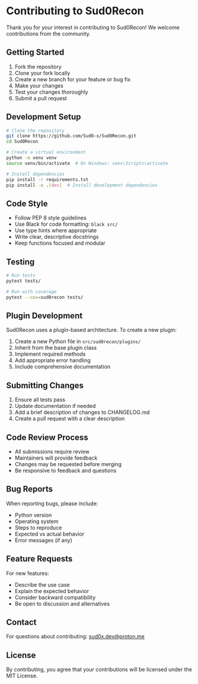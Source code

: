 # Contributing to Sud0Recon

Thank you for your interest in contributing to Sud0Recon! We welcome contributions from the community.

## Getting Started

1. Fork the repository
2. Clone your fork locally
3. Create a new branch for your feature or bug fix
4. Make your changes
5. Test your changes thoroughly
6. Submit a pull request

## Development Setup

```bash
# Clone the repository
git clone https://github.com/Sud0-x/Sud0Recon.git
cd Sud0Recon

# Create a virtual environment
python -m venv venv
source venv/bin/activate  # On Windows: venv\Scripts\activate

# Install dependencies
pip install -r requirements.txt
pip install -e .[dev]  # Install development dependencies
```

## Code Style

- Follow PEP 8 style guidelines
- Use Black for code formatting: `black src/`
- Use type hints where appropriate
- Write clear, descriptive docstrings
- Keep functions focused and modular

## Testing

```bash
# Run tests
pytest tests/

# Run with coverage
pytest --cov=sud0recon tests/
```

## Plugin Development

Sud0Recon uses a plugin-based architecture. To create a new plugin:

1. Create a new Python file in `src/sud0recon/plugins/`
2. Inherit from the base plugin class
3. Implement required methods
4. Add appropriate error handling
5. Include comprehensive documentation

## Submitting Changes

1. Ensure all tests pass
2. Update documentation if needed
3. Add a brief description of changes to CHANGELOG.md
4. Create a pull request with a clear description

## Code Review Process

- All submissions require review
- Maintainers will provide feedback
- Changes may be requested before merging
- Be responsive to feedback and questions

## Bug Reports

When reporting bugs, please include:
- Python version
- Operating system
- Steps to reproduce
- Expected vs actual behavior
- Error messages (if any)

## Feature Requests

For new features:
- Describe the use case
- Explain the expected behavior
- Consider backward compatibility
- Be open to discussion and alternatives

## Contact

For questions about contributing: sud0x.dev@proton.me

## License

By contributing, you agree that your contributions will be licensed under the MIT License.
